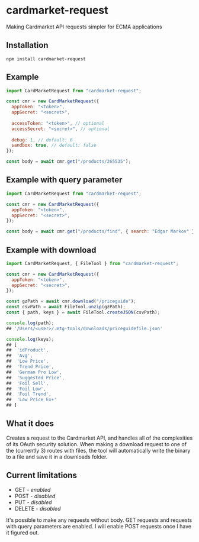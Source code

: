 # cardmarket-request
Making Cardmarket API requests simpler for ECMA applications

## Installation
```
npm install cardmarket-request
```

## Example
```javascript
import CardMarketRequest from "cardmarket-request";

const cmr = new CardMarketRequest({
  appToken: "<token>",
  appSecret: "<secret>",
  
  accessToken: "<token>", // optional
  accessSecret: "<secret>", // optional
  
  debug: 1, // default: 0
  sandbox: true, // default: false
});

const body = await cmr.get("/products/265535");
```

## Example with query parameter
```javascript
import CardMarketRequest from "cardmarket-request";

const cmr = new CardMarketRequest({
  appToken: "<token>",
  appSecret: "<secret>",
});

const body = await cmr.get("/products/find", { search: "Edgar Markov" });
```

## Example with download
```javascript
import CardMarketRequest, { FileTool } from "cardmarket-request";

const cmr = new CardMarketRequest({
  appToken: "<token>",
  appSecret: "<secret>",
});

const gzPath = await cmr.download("/priceguide");
const csvPath = await FileTool.unzip(gzPath);
const { path, keys } = await FileTool.createJSON(csvPath);

console.log(path);
## '/Users/<user>/.mtg-tools/downloads/priceguidefile.json'

console.log(keys);
## [
##  'idProduct',
##  'Avg',
##  'Low Price',
##  'Trend Price',
##  'German Pro Low',
##  'Suggested Price',
##  'Foil Sell',
##  'Foil Low',
##  'Foil Trend',
##  'Low Price Ex+'
## ]
```

## What it does
Creates a request to the Cardmarket API, and handles all of the complexities of its OAuth security solution. When making a download request to one of the (currently 3) routes with files, the tool will automatically write the binary to a file and save it in a downloads folder.

## Current limitations
- GET - _enabled_
- POST - _disabled_
- PUT - _disabled_
- DELETE - _disabled_

It's possible to make any requests without body. GET requests and requests with query parameters are enabled. I will enable POST requests once I have it figured out.
